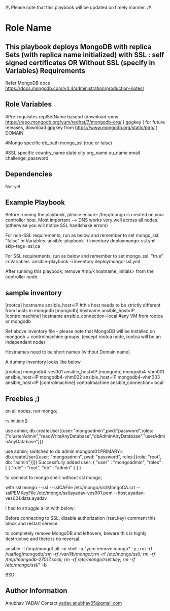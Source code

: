/!\ Please note that this playbook will be updated on timely manner. /!\

Role Name
=========

This playbook deploys MongoDB with replica Sets (with replica name initialized)
with SSL : self signed certificates
OR
Without SSL (specify in Variables)
Requirements
------------

Refer MongoDB docs https://docs.mongodb.com/v4.4/administration/production-notes/

Role Variables
--------------
#Pre-requisites
replSetName
baseurl  (download rpms https://repo.mongodb.org/yum/redhat/7/mongodb-org/ )
gpgkey  ( for future releases, download gpgkey from https://www.mongodb.org/static/pgp/ )
DOMAIN

#Mongo specific
db_path
mongo_ssl (true or false)

#SSL specific
country_name
state
city
org_name
ou_name
email
challenge_password

Dependencies
------------

Not yet

Example Playbook
----------------
Before running the playbook, please ensure:
/tmp/mongo  is created on your controller host.
Most important --> DNS works very well across all nodes. (otherwise you will notice SSL handshake errors)

For non-SSL requirements, run as below and remember to set mongo_ssl: "false" in Variables.
ansible-playbook -i inventory deploymongo-ssl.yml --skip-tags=ssl,ca

For SSL requirements, run as below and remember to set mongo_ssl: "true" in Variables.
ansible-playbook -i inventory deploymongo-ssl.yml

After running this playbook;
remove /tmp/<hostname_initials> from the controller node.

sample inventory
----------------
[rootca]
hostname ansible_host=IP  #this host needs to be strictly different from hosts in mongodb
[mongodb]
hostname ansible_host=IP
[controlmachine]
hostname ansible_connection=local  #any VM from rootca or mongodb

Ref above inventory file - please note that MongoDB will be installed on mongodb + controlmachine groups. (except rootca node, rootca will be an independent node)

Hostnames need to be short names (without Domain name)

A dummy inventory looks like below

[rootca]
mongodb4-ves001 ansible_host=IP
[mongodb]
mongodb4-vhm001 ansible_host=IP
mongodb4-vhm002 ansible_host=IP
mongodb4-vhm003 ansible_host=IP
[controlmachine]
controlmachine ansible_connection=local

Freebies ;)
-------
on all nodes, run
mongo;

rs.initiate()

use admin;
db.createUser({user:"mongoadmin",pwd:"password",roles:["clusterAdmin","readWriteAnyDatabase","dbAdminAnyDatabase","userAdminAnyDatabase"]})

use admin;
switched to db admin
mongors01:PRIMARY> db.createUser({user: "mongoadmin", pwd: "password", roles:[{role: "root", db: "admin"}]})
Successfully added user: {
        "user" : "mongoadmin",
        "roles" : [
                {
                        "role" : "root",
                        "db" : "admin"
                }
        ]
}

to connect to mongo shell:
without ssl
mongo;

with ssl
mongo --ssl --sslCAFile /etc/mongo/ssl/MongoCA.crt --sslPEMKeyFile /etc/mongo/ssl/ayadav-ves001.pem --host ayadav-ves001.data.ayadav

I had to struggle a lot with below:

Before connecting to SSL, disable authorization (rset.key)
comment this block and restart service.

to completely remove MongoDB and leftovers, beware this is highly destructive and there is no reversal.

ansible -i /tmp/mongo1 all -m shell -a "yum remove mongo* -y ; rm -rf /var/log/mongodb/*;rm -rf /var/lib/mongo/*;rm -rf /etc/mongo/ssl/*; rm -rf /tmp/mongodb-27017.sock; rm -rf /etc/mongo/rset.key; rm -rf /etc/mongo/ssl/*" -b

BSD

Author Information
------------------
Anubhav YADAV
Contact yadav.anubhav05@gmail.com 

